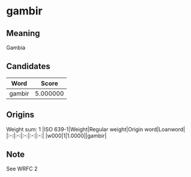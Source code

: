# gambir

## Meaning

Gambia

## Candidates

|Word|Score|
|:-:|:-:|
|gambir|5.000000|

## Origins

Weight sum: 1
|ISO 639-1|Weight|Regular weight|Origin word|Loanword|
|:-:|:-:|:-:|:-:|:-:|
|w000|1|1.0000||gambir|

## Note

See WRFC 2
